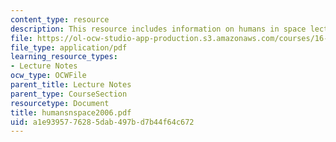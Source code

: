```yaml
---
content_type: resource
description: This resource includes information on humans in space lecture notes.
file: https://ol-ocw-studio-app-production.s3.amazonaws.com/courses/16-423j-aerospace-biomedical-and-life-support-engineering-spring-2006/a1e9395776285dab497bd7b44f64c672_humansnspace2006.pdf
file_type: application/pdf
learning_resource_types:
- Lecture Notes
ocw_type: OCWFile
parent_title: Lecture Notes
parent_type: CourseSection
resourcetype: Document
title: humansnspace2006.pdf
uid: a1e93957-7628-5dab-497b-d7b44f64c672
---
```

